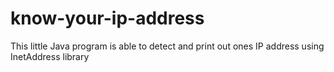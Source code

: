 # know-your-ip-address
This little Java program is able to detect and print out ones IP address using InetAddress library 
